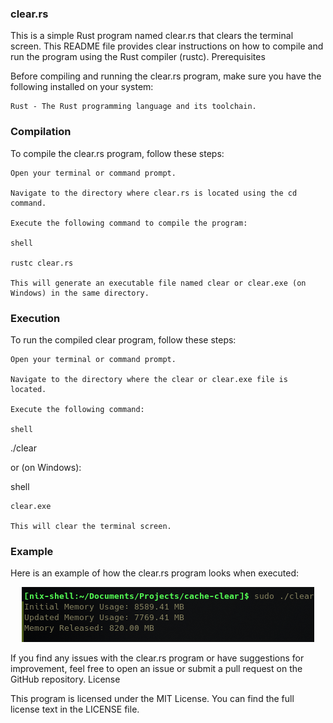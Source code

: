 ### clear.rs

This is a simple Rust program named clear.rs that clears the terminal screen. This README file provides clear instructions on how to compile and run the program using the Rust compiler (rustc).
Prerequisites

Before compiling and running the clear.rs program, make sure you have the following installed on your system:

    Rust - The Rust programming language and its toolchain.

### Compilation

To compile the clear.rs program, follow these steps:

    Open your terminal or command prompt.

    Navigate to the directory where clear.rs is located using the cd command.

    Execute the following command to compile the program:

    shell

    rustc clear.rs

    This will generate an executable file named clear or clear.exe (on Windows) in the same directory.

### Execution

To run the compiled clear program, follow these steps:

    Open your terminal or command prompt.

    Navigate to the directory where the clear or clear.exe file is located.

    Execute the following command:

    shell

./clear

or (on Windows):

shell

    clear.exe

    This will clear the terminal screen.

### Example

Here is an example of how the clear.rs program looks when executed:

<p align="center">
  <img src="img/cache.png" alt="programa">
</p>


If you find any issues with the clear.rs program or have suggestions for improvement, feel free to open an issue or submit a pull request on the GitHub repository.
License

This program is licensed under the MIT License. You can find the full license text in the LICENSE file.
